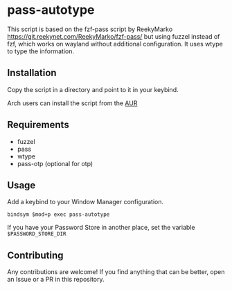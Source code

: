 # pass-autotype

This script is based on the fzf-pass script by ReekyMarko
https://git.reekynet.com/ReekyMarko/fzf-pass/ but using fuzzel instead of fzf,
which works on wayland without additional configuration. It uses wtype to type
the information.

## Installation

Copy the script in a directory and point to it in your keybind.

Arch users can install the script from the
[AUR](https://aur.archlinux.org/packages/pass-autotype/)

## Requirements

- fuzzel
- pass
- wtype
- pass-otp (optional for otp)

## Usage

Add a keybind to your Window Manager configuration.

```
bindsym $mod+p exec pass-autotype
```

If you have your Password Store in another place, set the variable `$PASSWORD_STORE_DIR`

## Contributing

Any contributions are welcome! If you find anything that can be better, open an
Issue or a PR in this repository.
